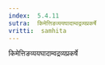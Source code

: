 ```yaml
---
index:  5.4.11
sutra:  किमेत्तिङव्ययघादाम्वद्रव्यप्रकर्षे
vritti:  samhita 
---
```


किमेत्तिङव्ययघादाम्वद्रव्यप्रकर्षे

